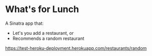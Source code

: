 # What's for Lunch

A Sinatra app that:

* Let's you add a restaurant, or
* Recommends a random restaurant

https://test-heroku-deployment.herokuapp.com/restaurants/random
